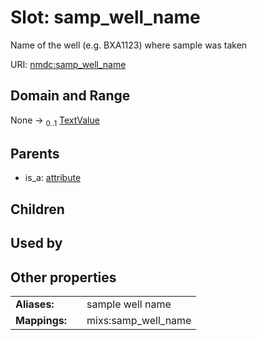 
# Slot: samp_well_name


Name of the well (e.g. BXA1123) where sample was taken

URI: [nmdc:samp_well_name](https://microbiomedata/meta/samp_well_name)


## Domain and Range

None &#8594;  <sub>0..1</sub> [TextValue](TextValue.md)

## Parents

 *  is_a: [attribute](attribute.md)

## Children


## Used by


## Other properties

|  |  |  |
| --- | --- | --- |
| **Aliases:** | | sample well name |
| **Mappings:** | | mixs:samp_well_name |

